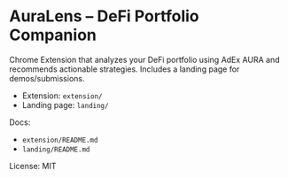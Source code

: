 # AuraLens – DeFi Portfolio Companion

Chrome Extension that analyzes your DeFi portfolio using AdEx AURA and recommends actionable strategies. Includes a landing page for demos/submissions.

- Extension: `extension/`
- Landing page: `landing/`

Docs:
- `extension/README.md`
- `landing/README.md`

License: MIT
